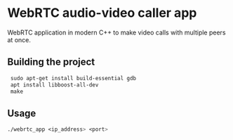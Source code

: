 # WebRTC audio-video caller app

WebRTC application in modern C++ to make video calls with multiple peers at once.

## Building the project

```css
 sudo apt-get install build-essential gdb
 apt install libboost-all-dev
 make
```

## Usage

```css
./webrtc_app <ip_address> <port>
```
